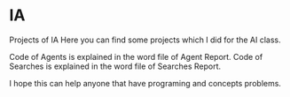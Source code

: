 # IA
Projects of IA
Here you can find some projects which I did for the AI class. 

Code of Agents is explained in the word file of Agent Report.
Code of Searches is explained in the word file of Searches Report.

I hope this can help anyone that have programing and concepts problems.
